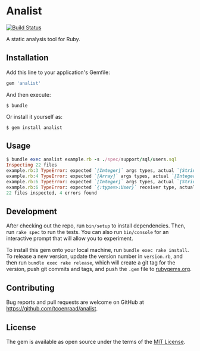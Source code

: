 # Analist
[![Build Status](https://travis-ci.org/tcoenraad/analist.svg?branch=master)](https://travis-ci.org/tcoenraad/analist)

A static analysis tool for Ruby.

## Installation

Add this line to your application's Gemfile:

```ruby
gem 'analist'
```

And then execute:

    $ bundle

Or install it yourself as:

    $ gem install analist

## Usage

```ruby
$ bundle exec analist example.rb -s ./spec/support/sql/users.sql
Inspecting 22 files
example.rb:3 TypeError: expected `[Integer]` args types, actual `[String]`
example.rb:4 TypeError: expected `[Array]` args types, actual `[Integer]`
example.rb:6 TypeError: expected `[Integer]` args types, actual `[String]`
example.rb:6 TypeError: expected `{:type=>:User}` receiver type, actual `{:type=>:User, :on=>:instance}`
22 files inspected, 4 errors found
```

## Development

After checking out the repo, run `bin/setup` to install dependencies. Then, run `rake spec` to run the tests. You can also run `bin/console` for an interactive prompt that will allow you to experiment.

To install this gem onto your local machine, run `bundle exec rake install`. To release a new version, update the version number in `version.rb`, and then run `bundle exec rake release`, which will create a git tag for the version, push git commits and tags, and push the `.gem` file to [rubygems.org](https://rubygems.org).

## Contributing

Bug reports and pull requests are welcome on GitHub at https://github.com/tcoenraad/analist.

## License

The gem is available as open source under the terms of the [MIT License](http://opensource.org/licenses/MIT).

